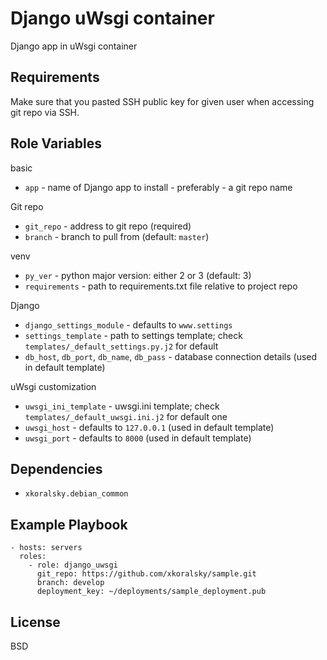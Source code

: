 Django uWsgi container
======================


Django app in uWsgi container

Requirements
------------

Make sure that you pasted SSH public key for given user when accessing git repo
via SSH.

Role Variables
--------------

basic

- `app` - name of Django app to install - preferably - a git repo name

Git repo

- `git_repo` - address to git repo (required)
- `branch` - branch to pull from (default: `master`)

venv

- `py_ver` - python major version: either 2 or 3 (default: 3)
- `requirements` - path to requirements.txt file relative to project repo

Django

- `django_settings_module` - defaults to `www.settings`
- `settings_template` - path to settings template; check `templates/_default_settings.py.j2` for default
- `db_host`, `db_port`, `db_name`, `db_pass` - database connection details (used in default template)

uWsgi customization

- `uwsgi_ini_template` - uwsgi.ini template; check `templates/_default_uwsgi.ini.j2` for default one
- `uwsgi_host` - defaults to `127.0.0.1` (used in default template)
- `uwsgi_port` - defaults to `8000` (used in default template)


Dependencies
------------

- `xkoralsky.debian_common`

Example Playbook
----------------

    - hosts: servers
      roles:
        - role: django_uwsgi
          git_repo: https://github.com/xkoralsky/sample.git
          branch: develop
          deployment_key: ~/deployments/sample_deployment.pub

License
-------

BSD
